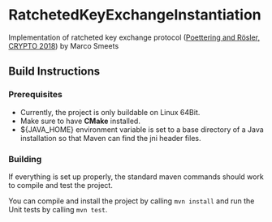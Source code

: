 # RatchetedKeyExchangeInstantiation
Implementation of ratcheted key exchange protocol ([Poettering and Rösler, CRYPTO 2018](https://eprint.iacr.org/2018/296.pdf)) by Marco Smeets

## Build Instructions
### Prerequisites
- Currently, the project is only buildable on Linux 64Bit.
- Make sure to have **CMake** installed.
- ${JAVA_HOME} environment variable is set to a base directory of a Java installation so that Maven can find the jni header files.
### Building
If everything is set up properly, the standard maven commands should work to compile and test the project.
 
You can compile and install the project by calling
`mvn install`
and run the Unit tests by calling
`mvn test`.
